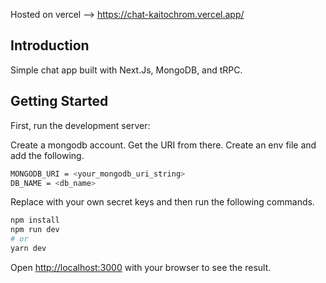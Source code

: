 Hosted on vercel --> https://chat-kaitochrom.vercel.app/

## Introduction
Simple chat app built with Next.Js, MongoDB, and tRPC.

## Getting Started

First, run the development server:

Create a mongodb account. Get the URI from there.
Create an env file and add the following.

```bash
MONGODB_URI = <your_mongodb_uri_string>
DB_NAME = <db_name>
```

Replace with your own secret keys and then run the following commands.

```bash
npm install
npm run dev
# or
yarn dev
```

Open [http://localhost:3000](http://localhost:3000) with your browser to see the result.
